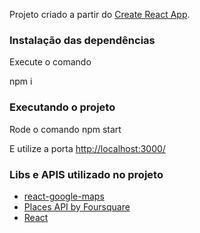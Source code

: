 Projeto criado a partir do [Create React App](https://github.com/facebook/create-react-app).

### [](https://github.com/gustavobpaula/neighborhood-react-map#install-dependences)Instalação das dependências

Execute o comando  

npm i

### [](https://github.com/gustavobpaula/neighborhood-react-map#available-scripts)Executando o projeto

Rode o comando npm start

E utilize a porta [http://localhost:3000/](http://localhost:3000/)

### [](https://github.com/gustavobpaula/neighborhood-react-map#this-project-was-developed-using)Libs e APIS utilizado no projeto

- [react-google-maps](https://github.com/tomchentw/react-google-maps)
- [Places API by Foursquare](https://developer.foursquare.com/docs)
- [React](https://reactjs.org/)